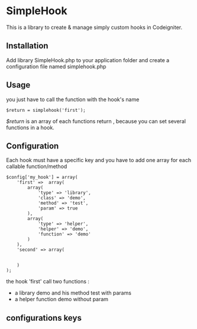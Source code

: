 # SimpleHook

This is a library to create &amp; manage simply custom hooks in Codeigniter.

## Installation

Add library SimpleHook.php to your application folder and create a configuration file named simplehook.php

## Usage

you just have to call the function with the hook's name 

	$return = simplehook('first');

*$return* is an array of each functions return , because you can set several functions in a hook.

## Configuration

Each hook must have a specific key and you have to add one array for each callable function/method

	$config['my_hook'] = array(
		'first' => 	array(
			array(
				'type' => 'library',
				'class' => 'demo',
				'method' => 'test',
				'param' => true
			),
			array(
				'type' => 'helper',
				'helper' => 'demo',
				'function' => 'demo'
			)
		),
		'second' =>	array(

			
		)
	);

the hook 'first' call two functions :
* a library demo and his method test with params
* a helper function demo without param


## configurations keys


